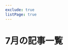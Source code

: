 ```yaml
---
exclude: true
listPage: true
---
```


# 7月の記事一覧
<Articles :pages="this.$site.pages" :prefix="this.$page.path" />
